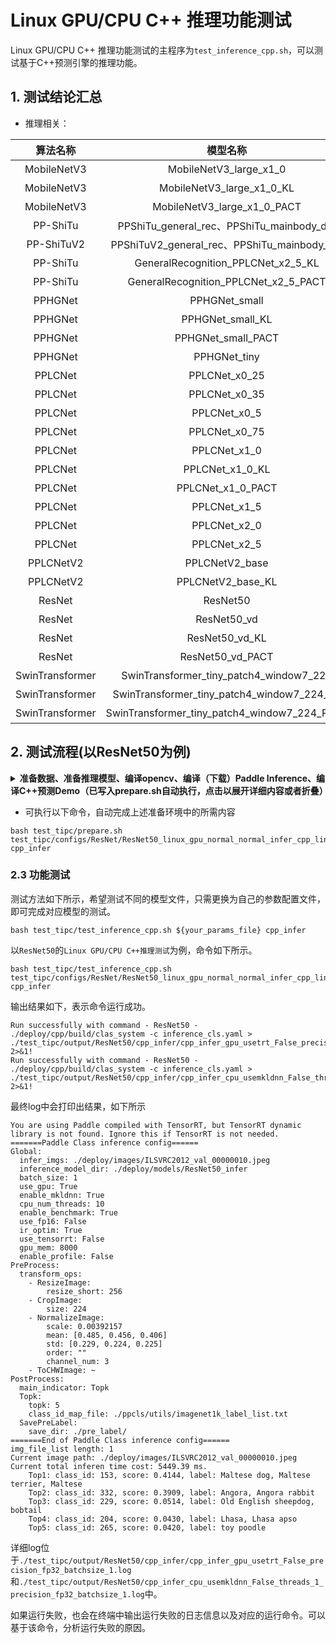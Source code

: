 # Linux GPU/CPU C++ 推理功能测试

Linux GPU/CPU C++ 推理功能测试的主程序为`test_inference_cpp.sh`，可以测试基于C++预测引擎的推理功能。

## 1. 测试结论汇总

- 推理相关：

|    算法名称     |                   模型名称                   | device_CPU | device_GPU |
| :-------------: | :------------------------------------------: | :--------: | :--------: |
|   MobileNetV3   |            MobileNetV3_large_x1_0            |    支持    |    支持    |
|   MobileNetV3   |          MobileNetV3_large_x1_0_KL           |    支持    |    支持    |
|   MobileNetV3   |         MobileNetV3_large_x1_0_PACT          |    支持    |    支持    |
|    PP-ShiTu     |  PPShiTu_general_rec、PPShiTu_mainbody_det   |    支持    |    支持    |
|   PP-ShiTuV2    |  PPShiTuV2_general_rec、PPShiTu_mainbody_det |    支持    |    支持    |
|    PP-ShiTu     |      GeneralRecognition_PPLCNet_x2_5_KL      |    支持    |    支持    |
|    PP-ShiTu     |     GeneralRecognition_PPLCNet_x2_5_PACT     |    支持    |    支持    |
|     PPHGNet     |                PPHGNet_small                 |    支持    |    支持    |
|     PPHGNet     |               PPHGNet_small_KL               |    支持    |    支持    |
|     PPHGNet     |              PPHGNet_small_PACT              |    支持    |    支持    |
|     PPHGNet     |                 PPHGNet_tiny                 |    支持    |    支持    |
|     PPLCNet     |                PPLCNet_x0_25                 |    支持    |    支持    |
|     PPLCNet     |                PPLCNet_x0_35                 |    支持    |    支持    |
|     PPLCNet     |                 PPLCNet_x0_5                 |    支持    |    支持    |
|     PPLCNet     |                PPLCNet_x0_75                 |    支持    |    支持    |
|     PPLCNet     |                 PPLCNet_x1_0                 |    支持    |    支持    |
|     PPLCNet     |               PPLCNet_x1_0_KL                |    支持    |    支持    |
|     PPLCNet     |              PPLCNet_x1_0_PACT               |    支持    |    支持    |
|     PPLCNet     |                 PPLCNet_x1_5                 |    支持    |    支持    |
|     PPLCNet     |                 PPLCNet_x2_0                 |    支持    |    支持    |
|     PPLCNet     |                 PPLCNet_x2_5                 |    支持    |    支持    |
|    PPLCNetV2    |                PPLCNetV2_base                |    支持    |    支持    |
|    PPLCNetV2    |              PPLCNetV2_base_KL               |    支持    |    支持    |
|     ResNet      |                   ResNet50                   |    支持    |    支持    |
|     ResNet      |                 ResNet50_vd                  |    支持    |    支持    |
|     ResNet      |                ResNet50_vd_KL                |    支持    |    支持    |
|     ResNet      |               ResNet50_vd_PACT               |    支持    |    支持    |
| SwinTransformer |   SwinTransformer_tiny_patch4_window7_224    |    支持    |    支持    |
| SwinTransformer |  SwinTransformer_tiny_patch4_window7_224_KL  |    支持    |    支持    |
| SwinTransformer | SwinTransformer_tiny_patch4_window7_224_PACT |    支持    |    支持    |

## 2. 测试流程(以**ResNet50**为例)


<details>
<summary><b>准备数据、准备推理模型、编译opencv、编译（下载）Paddle Inference、编译C++预测Demo（已写入prepare.sh自动执行，点击以展开详细内容或者折叠）
</b></summary>

### 2.1 准备数据和推理模型

#### 2.1.1 准备数据

默认使用`./deploy/images/ILSVRC2012_val_00000010.jpeg`作为测试输入图片。

#### 2.1.2 准备推理模型

* 如果已经训练好了模型，可以参考[模型导出](../../docs/zh_CN/inference_deployment/export_model.md)，导出`inference model`，并将导出路径设置为`./deploy/models/ResNet50_infer`，
导出完毕后文件结构如下

```shell
./deploy/models/ResNet50_infer/
├── inference.pdmodel
├── inference.pdiparams
└── inference.pdiparams.info
```

### 2.2 准备环境

#### 2.2.1 运行准备

配置合适的编译和执行环境，其中包括编译器，cuda等一些基础库，建议安装docker环境，[参考链接](https://www.paddlepaddle.org.cn/install/quick?docurl=/documentation/docs/zh/install/docker/linux-docker.html)。

#### 2.2.2 编译opencv库

* 首先需要从opencv官网上下载Linux环境下的源码，以3.4.7版本为例，下载及解压缩命令如下：

```
cd deploy/cpp
wget https://github.com/opencv/opencv/archive/3.4.7.tar.gz
tar -xvf 3.4.7.tar.gz
```

* 编译opencv，首先设置opencv源码路径(`root_path`)以及安装路径(`install_path`)，`root_path`为下载的opencv源码路径，`install_path`为opencv的安装路径。在本例中，源码路径即为当前目录下的`opencv-3.4.7/`。

```shell
cd ./opencv-3.4.7
export root_path=$PWD
export install_path=${root_path}/opencv3
```

* 然后在opencv源码路径下，按照下面的命令进行编译。

```shell
rm -rf build
mkdir build
cd build

cmake .. \
    -DCMAKE_INSTALL_PREFIX=${install_path} \
    -DCMAKE_BUILD_TYPE=Release \
    -DBUILD_SHARED_LIBS=OFF \
    -DWITH_IPP=OFF \
    -DBUILD_IPP_IW=OFF \
    -DWITH_LAPACK=OFF \
    -DWITH_EIGEN=OFF \
    -DCMAKE_INSTALL_LIBDIR=lib64 \
    -DWITH_ZLIB=ON \
    -DBUILD_ZLIB=ON \
    -DWITH_JPEG=ON \
    -DBUILD_JPEG=ON \
    -DWITH_PNG=ON \
    -DBUILD_PNG=ON \
    -DWITH_TIFF=ON \
    -DBUILD_TIFF=ON

make -j
make install
```

* `make install`完成之后，会在该文件夹下生成opencv头文件和库文件，用于后面的代码编译。

以opencv3.4.7版本为例，最终在安装路径下的文件结构如下所示。**注意**：不同的opencv版本，下述的文件结构可能不同。

```shell
opencv3/
├── bin     :可执行文件
├── include :头文件
├── lib64   :库文件
└── share   :部分第三方库
```

#### 2.2.3 下载或者编译Paddle预测库

* 有2种方式获取Paddle预测库，下面进行详细介绍。

##### 预测库源码编译
* 如果希望获取最新预测库特性，可以从Paddle github上克隆最新代码，源码编译预测库。
* 可以参考[Paddle预测库官网](https://www.paddlepaddle.org.cn/documentation/docs/zh/develop/guides/05_inference_deployment/inference/build_and_install_lib_cn.html#id16)的说明，从github上获取Paddle代码，然后进行编译，生成最新的预测库。使用git获取代码方法如下。

```shell
git clone https://github.com/PaddlePaddle/Paddle.git
```

* 进入Paddle目录后，使用如下命令编译。

```shell
rm -rf build
mkdir build
cd build

cmake  .. \
    -DWITH_CONTRIB=OFF \
    -DWITH_MKL=ON \
    -DWITH_MKLDNN=ON  \
    -DWITH_TESTING=OFF \
    -DCMAKE_BUILD_TYPE=Release \
    -DWITH_INFERENCE_API_TEST=OFF \
    -DON_INFER=ON \
    -DWITH_PYTHON=ON
make -j
make inference_lib_dist
```

更多编译参数选项可以参考Paddle C++预测库官网：[https://www.paddlepaddle.org.cn/documentation/docs/zh/develop/guides/05_inference_deployment/inference/build_and_install_lib_cn.html#id16](https://www.paddlepaddle.org.cn/documentation/docs/zh/develop/guides/05_inference_deployment/inference/build_and_install_lib_cn.html#id16)。


* 编译完成之后，可以在`build/paddle_inference_install_dir/`文件下看到生成了以下文件及文件夹。

```
build/paddle_inference_install_dir/
├── CMakeCache.txt
├── paddle
├── third_party
└── version.txt
```

其中`paddle`就是之后进行C++预测时所需的Paddle库，`version.txt`中包含当前预测库的版本信息。

##### 直接下载安装

* [Paddle预测库官网](https://paddleinference.paddlepaddle.org.cn/user_guides/download_lib.html)上提供了不同cuda版本的Linux预测库，可以在官网查看并选择合适的预测库版本。

  以`manylinux_cuda10.1_cudnn7.6_avx_mkl_trt6_gcc8.2`版本为例，使用下述命令下载并解压：


```shell
wget https://paddle-inference-lib.bj.bcebos.com/2.2.2/cxx_c/Linux/GPU/x86-64_gcc8.2_avx_mkl_cuda10.1_cudnn7.6.5_trt6.0.1.5/paddle_inference.tgz

tar -xvf paddle_inference.tgz
```

最终会在当前的文件夹中生成`paddle_inference/`的子文件夹,文件内容和上述的paddle_inference_install_dir一样。


#### 2.2.4 编译C++预测Demo

* 编译命令如下，其中Paddle C++预测库、opencv等其他依赖库的地址需要换成自己机器上的实际地址。


```shell
# 在deploy/cpp下执行以下命令
bash tools/build.sh
```

具体地，`tools/build.sh`中内容如下。

```shell
OPENCV_DIR=your_opencv_dir
LIB_DIR=your_paddle_inference_dir
CUDA_LIB_DIR=your_cuda_lib_dir
CUDNN_LIB_DIR=your_cudnn_lib_dir
TENSORRT_DIR=your_tensorrt_lib_dir

BUILD_DIR=build
rm -rf ${BUILD_DIR}
mkdir ${BUILD_DIR}
cd ${BUILD_DIR}
cmake .. \
    -DPADDLE_LIB=${LIB_DIR} \
    -DWITH_MKL=ON \
    -DDEMO_NAME=clas_system \
    -DWITH_GPU=OFF \
    -DWITH_STATIC_LIB=OFF \
    -DWITH_TENSORRT=OFF \
    -DTENSORRT_DIR=${TENSORRT_DIR} \
    -DOPENCV_DIR=${OPENCV_DIR} \
    -DCUDNN_LIB=${CUDNN_LIB_DIR} \
    -DCUDA_LIB=${CUDA_LIB_DIR} \

make -j
```

上述命令中，

* `OPENCV_DIR`为opencv编译安装的地址（本例中需修改为`opencv-3.4.7/opencv3`文件夹的路径）；

* `LIB_DIR`为下载的Paddle预测库（`paddle_inference`文件夹），或编译生成的Paddle预测库（`build/paddle_inference_install_dir`文件夹）的路径；

* `CUDA_LIB_DIR`为cuda库文件地址，在docker中一般为`/usr/local/cuda/lib64`；

* `CUDNN_LIB_DIR`为cudnn库文件地址，在docker中一般为`/usr/lib64`。

* `TENSORRT_DIR`是tensorrt库文件地址，在dokcer中一般为`/usr/local/TensorRT-7.2.3.4/`，TensorRT需要结合GPU使用。

在执行上述命令，编译完成之后，会在当前路径下生成`build`文件夹，其中生成一个名为`clas_system`的可执行文件。
</details>

* 可执行以下命令，自动完成上述准备环境中的所需内容
```shell
bash test_tipc/prepare.sh test_tipc/configs/ResNet/ResNet50_linux_gpu_normal_normal_infer_cpp_linux_gpu_cpu.txt cpp_infer
```
### 2.3 功能测试


测试方法如下所示，希望测试不同的模型文件，只需更换为自己的参数配置文件，即可完成对应模型的测试。

```shell
bash test_tipc/test_inference_cpp.sh ${your_params_file} cpp_infer
```

以`ResNet50`的`Linux GPU/CPU C++推理测试`为例，命令如下所示。

```shell
bash test_tipc/test_inference_cpp.sh test_tipc/configs/ResNet/ResNet50_linux_gpu_normal_normal_infer_cpp_linux_gpu_cpu.txt cpp_infer
```

输出结果如下，表示命令运行成功。

```shell
Run successfully with command - ResNet50 - ./deploy/cpp/build/clas_system -c inference_cls.yaml > ./test_tipc/output/ResNet50/cpp_infer/cpp_infer_gpu_usetrt_False_precision_fp32_batchsize_1.log 2>&1!
Run successfully with command - ResNet50 - ./deploy/cpp/build/clas_system -c inference_cls.yaml > ./test_tipc/output/ResNet50/cpp_infer/cpp_infer_cpu_usemkldnn_False_threads_1_precision_fp32_batchsize_1.log 2>&1!
```

最终log中会打印出结果，如下所示
```log
You are using Paddle compiled with TensorRT, but TensorRT dynamic library is not found. Ignore this if TensorRT is not needed.
=======Paddle Class inference config======
Global:
  infer_imgs: ./deploy/images/ILSVRC2012_val_00000010.jpeg
  inference_model_dir: ./deploy/models/ResNet50_infer
  batch_size: 1
  use_gpu: True
  enable_mkldnn: True
  cpu_num_threads: 10
  enable_benchmark: True
  use_fp16: False
  ir_optim: True
  use_tensorrt: False
  gpu_mem: 8000
  enable_profile: False
PreProcess:
  transform_ops:
    - ResizeImage:
        resize_short: 256
    - CropImage:
        size: 224
    - NormalizeImage:
        scale: 0.00392157
        mean: [0.485, 0.456, 0.406]
        std: [0.229, 0.224, 0.225]
        order: ""
        channel_num: 3
    - ToCHWImage: ~
PostProcess:
  main_indicator: Topk
  Topk:
    topk: 5
    class_id_map_file: ./ppcls/utils/imagenet1k_label_list.txt
  SavePreLabel:
    save_dir: ./pre_label/
=======End of Paddle Class inference config======
img_file_list length: 1
Current image path: ./deploy/images/ILSVRC2012_val_00000010.jpeg
Current total inferen time cost: 5449.39 ms.
    Top1: class_id: 153, score: 0.4144, label: Maltese dog, Maltese terrier, Maltese
    Top2: class_id: 332, score: 0.3909, label: Angora, Angora rabbit
    Top3: class_id: 229, score: 0.0514, label: Old English sheepdog, bobtail
    Top4: class_id: 204, score: 0.0430, label: Lhasa, Lhasa apso
    Top5: class_id: 265, score: 0.0420, label: toy poodle

```
详细log位于`./test_tipc/output/ResNet50/cpp_infer/cpp_infer_gpu_usetrt_False_precision_fp32_batchsize_1.log`和`./test_tipc/output/ResNet50/cpp_infer_cpu_usemkldnn_False_threads_1_precision_fp32_batchsize_1.log`中。

如果运行失败，也会在终端中输出运行失败的日志信息以及对应的运行命令。可以基于该命令，分析运行失败的原因。
